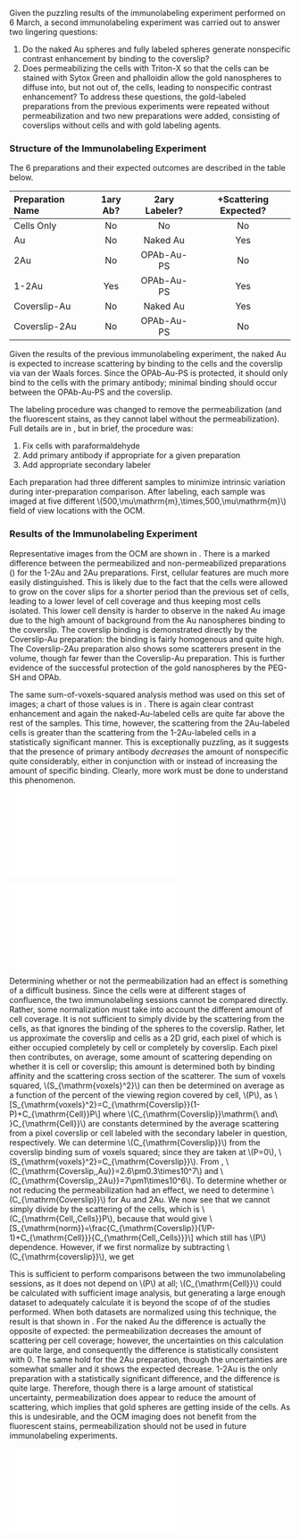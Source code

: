 Given the puzzling results of the immunolabeling experiment performed on 6 March, a second immunolabeling experiment was carried out to answer two lingering questions:
1. Do the naked Au spheres and fully labeled spheres generate nonspecific contrast enhancement by binding to the coverslip?
2. Does permeabilizing the cells with Triton-X so that the cells can be stained with Sytox Green and phalloidin allow the gold nanospheres to diffuse into, but not out of, the cells, leading to nonspecific contrast enhancement?
To address these questions, the gold-labeled preparations from the previous experiments were repeated without permeabilization and two new preparations were added, consisting of coverslips without cells and with gold labeling agents.

### Structure of the Immunolabeling Experiment ###

The 6 preparations and their expected outcomes are described in the table below.

| Preparation Name | 1ary Ab? | 2ary Labeler? | +Scattering Expected? |
|:-----------------|:--------:|:-------------:|:---------------------:|
| Cells Only       |    No    |       No      |           No          |
| Au               |    No    |    Naked Au   |          Yes          |
| 2Au              |    No    |   OPAb-Au-PS  |           No          |
| 1-2Au            |   Yes    |   OPAb-Au-PS  |          Yes          |
| Coverslip-Au     |    No    |    Naked Au   |          Yes          |
| Coverslip-2Au    |    No    |   OPAb-Au-PS  |           No          |

Given the results of the previous immunolabeling experiment, the naked Au is expected to increase scattering by binding to the cells and the coverslip via van der Waals forces. Since the OPAb-Au-PS is protected, it should only bind to the cells with the primary antibody; minimal binding should occur between the OPAb-Au-PS and the coverslip. 

The labeling procedure was changed to remove the permeabilization (and the fluorescent stains, as they cannot label without the permeabilization). Full details are in [](#a:3aprprotocol), but in brief, the procedure was:

1. Fix cells with paraformaldehyde
2. Add primary antibody if appropriate for a given preparation
3. Add appropriate secondary labeler

Each preparation had three different samples to minimize intrinsic variation during inter-preparation comparison. After labeling, each sample was imaged at five different \\(500\,\mu\mathrm{m}\,\times\,500\,\mu\mathrm{m}\\) field of view locations with the OCM.

### Results of the Immunolabeling Experiment ###

Representative images from the OCM are shown in [](#3aprOCMreps). There is a marked difference between the permeabilized and non-permeabilized preparations ([](#6marocmcollage)) for the 1-2Au and 2Au preparations. First, cellular features are much more easily distinguished. This is likely due to the fact that the cells were allowed to grow on the cover slips for a shorter period than the previous set of cells, leading to a lower level of cell coverage and thus keeping most cells isolated. This lower cell density is harder to observe in the naked Au image due to the high amount of background from the Au nanospheres binding to the coverslip. The coverslip binding is demonstrated directly by the Coverslip-Au preparation: the binding is fairly homogenous and quite high. The Coverslip-2Au preparation also shows some scatterers present in the volume, though far fewer than the Coverslip-Au preparation. This is further evidence of the successful protection of the gold nanospheres by the PEG-SH and OPAb.

The same sum-of-voxels-squared analysis method was used on this set of images; a chart of those values is in [](#3aprSOS). There is again clear contrast enhancement and again the naked-Au-labeled cells are quite far above the rest of the samples. This time, however, the scattering from the 2Au-labeled cells is greater than the scattering from the 1-2Au-labeled cells in a statistically significant manner. This is exceptionally puzzling, as it suggests that the presence of primary antibody *decreases* the amount of nonspecific quite considerably, either in conjunction with or instead of increasing the amount of specific binding. Clearly, more work must be done to understand this phenomenon.

![Plot of the mean of the sum of voxel values squared for all preparations. Values are formed by taking the mean and standard error of sum of voxel values squared for each image corresponding to a given preparation.][3aprSOS]

[3aprSOS]: 3aprSOSgraph.pdf

![Representative OCM images of the 6 preparations from the 3 April immunolabeling session. Images correspond to preparations: (a) 1-2Au; (b) 2Au; (c) Au; (d) Cells only; (e) Coverslip-2Au; (f) Coverslip-Au.][3aprOCMreps]

[3aprOCMreps]: 3aprOCMreps.pdf

Determining whether or not the permeabilization had an effect is something of a difficult business. Since the cells were at different stages of confluence, the two immunolabeling sessions cannot be compared directly. Rather, some normalization must take into account the different amount of cell coverage. It is not sufficient to simply divide by the scattering from the cells, as that ignores the binding of the spheres to the coverslip. Rather, let us approximate the coverslip and cells as a 2D grid, each pixel of which is either occupied completely by cell or completely by coverslip. Each pixel then contributes, on average, some amount of scattering depending on whether it is cell or coverslip; this amount is determined both by binding affinity and the scattering cross section of the scatterer. The sum of voxels squared, \\(S_{\mathrm{voxels}^2}\\) can then be determined on average as a function of the percent of the viewing region covered by cell, \\(P\\), as
\\[S_{\mathrm{voxels}^2}=C_{\mathrm{Coverslip}}(1-P)+C_{\mathrm{Cell}}P\\]
where \\(C_{\mathrm{Coverslip}}\mathrm{\ and\ }C_{\mathrm{Cell}}\\) are constants determined by the average scattering from a pixel coverslip or cell labeled with the secondary labeler in question, respectively. We can determine  \\(C_{\mathrm{Coverslip}}\\) from the coverslip binding sum of voxels squared; since they are taken at \\(P=0\\), \\(S_{\mathrm{voxels}^2}=C_{\mathrm{Coverslip}}\\). From [](#3aprSOS), \\(C_{\mathrm{Coverslip,\,Au}}=2.6\pm0.3\times10^7\\) and \\(C_{\mathrm{Coverslip,\,2Au}}=7\pm1\times10^6\\). To determine whether or not reducing the permeabilization had an effect, we need to determine \\(C_{\mathrm{Coverslip}}\\) for Au and 2Au. We now see that we cannot simply divide by the scattering of the cells, which is \\(C_{\mathrm{Cell,\,Cells}}P\\), because that would give
\\[S_{\mathrm{norm}}=\frac{C_{\mathrm{Coverslip}}(1/P-1)+C_{\mathrm{Cell}}}{C_{\mathrm{Cell,\,Cells}}}\\]
which still has \\(P\\) dependence. However, if we first normalize by subtracting \\(C_{\mathrm{coverslip}}\\), we get
<!--\begin{equation}
S_{\mathrm{norm}}=\frac{S_{\mathrm{voxels}^2}-C_{\mathrm{Coverslip}}}{S_{Cells}}=\frac{-C_{\mathrm{Coverslip}}+C_{\mathrm{Cell}}}{C_{\mathrm{Cell,\,Cells}}}
\label{eq:normalization}
\end{equation}-->
This is sufficient to perform comparisons between the two immunolabeling sessions, as it does not depend on \\(P\\) at all; \\(C_{\mathrm{Cell}}\\) could be calculated with sufficient image analysis, but generating a large enough dataset to adequately calculate it is beyond the scope of of the studies performed. When both datasets are normalized using this technique, the result is that shown in [](#NormalizedSvx2). For the naked Au the difference is actually the opposite of expected: the permeabilization decreases the amount of scattering per cell coverage; however, the uncertainties on this calculation are quite large, and consequently the difference is statistically consistent with 0. The same hold for the 2Au preparation, though the uncertainties are somewhat smaller and it shows the expected decrease. 1-2Au is the only preparation with a statistically significant difference, and the difference is quite large. Therefore, though there is a large amount of statistical uncertainty, permeabilization does appear to reduce the amount of scattering, which implies that gold spheres are getting inside of the cells. As this is undesirable, and the OCM imaging does not benefit from the fluorescent stains, permeabilization should not be used in future immunolabeling experiments.

![Sum of voxel values squared for gold-labeled preparations and cells, normalized using [](#normalization).][NormalizedSvx2]

[NormalizedSvx2]: NormalizedSvx2.pdf